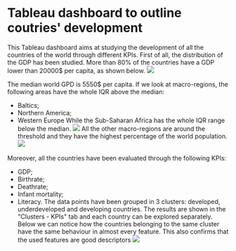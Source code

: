 # Tableau dashboard to outline coutries' development
This Tableau dashboard aims at studying the development of all the countries of the world through different KPIs.
First of all, the distribution of the GDP has been studied. More than 80% of the countries have a GDP lower than 20000$ per capita, as shown below.
![](https://github.com/SamueleFaggiano/Tableau_dashboard_coutries_development/blob/main/images/gdp_distribution.JPG)

The median world GPD is 5550$ per capita. If we look at macro-regions, the following areas have the whole IQR above the median:
* Baltics;
* Northern America;
* Western Europe
While the Sub-Saharan Africa has the whole IQR range below the median. 
![](https://github.com/SamueleFaggiano/Tableau_dashboard_coutries_development/blob/main/images/gdp_plotbox.JPG)
All the other macro-regions are around the threshold and they have the highest percentage of the world population.
![](https://github.com/SamueleFaggiano/Tableau_dashboard_coutries_development/blob/main/images/population_pie_chart.JPG)

Moreover, all the countries have been evaluated through the following KPIs:
* GDP;
* Birthrate;
* Deathrate;
* Infant mortality;
* Literacy.
The data points have been grouped in 3 clusters: developed, underdeveloped and developing countries. The results are shown in the "Clusters - KPIs" tab and each country can be explored separately. Below we can notice how the countries belonging to the same cluster have the same behaviour in almost every feature. This also confirms that the used features are good descriptors
![](https://github.com/SamueleFaggiano/Tableau_dashboard_coutries_development/blob/main/images/clusters.JPG)
